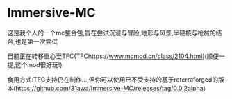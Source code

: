 # Immersive-MC
这是我个人的一个mc整合包,旨在尝试沉浸与冒险,地形与风景,半硬核与枪械的结合,也是第一次尝试

目前正在转移重心至TFC(TFChttps://www.mcmod.cn/class/2104.html)(顺便一提,这个mod很好玩!)

食用方式:TFC支持仍在制作...,但你可以使用已不受支持的基于reterraforged的版本(https://github.com/31awa/Immersive-MC/releases/tag/0.0.2alpha)
